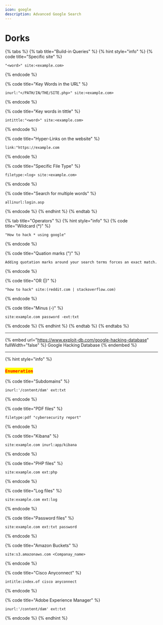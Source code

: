 ```yaml
---
icon: google
description: Advanced Google Search
---
```


# Dorks

{% tabs %}
{% tab title="Build-in Queries" %}
{% hint style="info" %}
{% code title="Specific site" %}
```
"<word>" site:<example.com>
```
{% endcode %}

{% code title="Key Words in the URL" %}
```
inurl:"</PATH/IN/THE/SITE.php>" site:<example.com>
```
{% endcode %}

{% code title="Key words in tittle" %}
```
intittle:"<word>" site:<example.com>
```
{% endcode %}

{% code title="Hyper-Links on the website" %}
```
link:"https://example.com
```
{% endcode %}

{% code title="Specific File Type" %}
```
filetype:<log> site:<example.com>
```
{% endcode %}

{% code title="Search for multiple words" %}
```
allinurl:login.asp
```
{% endcode %}
{% endhint %}
{% endtab %}

{% tab title="Operators" %}
{% hint style="info" %}
{% code title="Wildcard (*)" %}
```
"How to hack * using google"
```
{% endcode %}

{% code title="Quation marks (")" %}
```
Adding quotation marks around your search terms forces an exact match.
```
{% endcode %}

{% code title="OR (|)" %}
```
"how to hack" site:(reddit.com | stackoverflow.com)
```
{% endcode %}

{% code title="Minus (-)" %}
```
site:example.com password -ext:txt
```
{% endcode %}
{% endhint %}
{% endtab %}
{% endtabs %}

***

{% embed url="https://www.exploit-db.com/google-hacking-database" fullWidth="false" %}
Google Hacking Database
{% endembed %}

***

{% hint style="info" %}
### <mark style="color:red;">`Enumeration`</mark>

{% code title="Subdomains" %}
```
inurl:'/content/dam' ext:txt
```
{% endcode %}

{% code title="PDF files" %}
```
filetype:pdf "cybersecurity report"
```
{% endcode %}

{% code title="Kibana" %}
```
site:example.com inurl:app/kibana
```
{% endcode %}

{% code title="PHP files" %}
```
site:example.com ext:php
```
{% endcode %}

{% code title="Log files" %}
```
site:example.com ext:log
```
{% endcode %}

{% code title="Password files" %}
```
site:example.com ext:txt password
```
{% endcode %}

{% code title="Amazon Buckets" %}
```
site:s3.amazonaws.com <Companay_name>
```
{% endcode %}

{% code title="Cisco Anyconnect" %}
```
intitle:index.of cisco anyconnect
```
{% endcode %}

{% code title="Adobe Experience Manager" %}
```
inurl:'/content/dam' ext:txt
```
{% endcode %}
{% endhint %}

